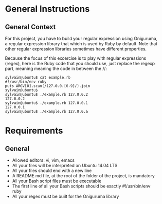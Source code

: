 # General Instructions
## General Context
For this project, you have to build your regular expression using Oniguruma,
a regular expression library that which is used by Ruby by default. Note that
other regular expression libraries sometimes have different properties.

Because the focus of this excercise is to play with regular expressions (regex),
here is the Ruby code that you should use, just replace the regexp part, meaning
meaning the code in between the //:

```
sylvain@ubuntu$ cat example.rb
#!/usr/bin/env ruby
puts ARGV[0].scan(/127.0.0.[0-9]/).join
sylvain@ubuntu$
sylvain@ubuntu$ ./example.rb 127.0.0.2
127.0.0.2
sylvain@ubuntu$ ./example.rb 127.0.0.1
127.0.0.1
sylvain@ubuntu$ ./example.rb 127.0.0.a
```

# Requirements
## General
- Allowed editors: vi, vim, emacs
- All your files will be interpreted on Ubuntu 14.04 LTS
- All your files should end with a new line
- A README.md file, at the root of the folder of the project, is mandatory
- All your Bash script files must be executable
- The first line of all your Bash scripts should be exactly #!/usr/bin/env ruby
- All your regex must be built for the Oniguruma library